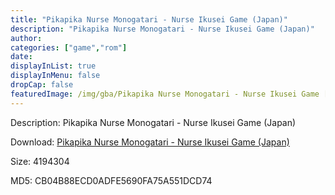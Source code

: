```yaml
---
title: "Pikapika Nurse Monogatari - Nurse Ikusei Game (Japan)"
description: "Pikapika Nurse Monogatari - Nurse Ikusei Game (Japan)"
author: 
categories: ["game","rom"]
date: 
displayInList: true
displayInMenu: false
dropCap: false
featuredImage: /img/gba/Pikapika Nurse Monogatari - Nurse Ikusei Game [Japan].jpg
---
```


Description: Pikapika Nurse Monogatari - Nurse Ikusei Game (Japan)

Download: <a style="text-decoration:underline;" href="https://mega.nz/#!7LIkXAyC!NTbi7GUbJAoLuHSCVexsX-X1sp0PJ9H4hh5lua_9LHM" target = "_blank" rel = "nofollow" > Pikapika Nurse Monogatari - Nurse Ikusei Game (Japan)</a>

Size: 4194304

MD5: CB04B88ECD0ADFE5690FA75A551DCD74

